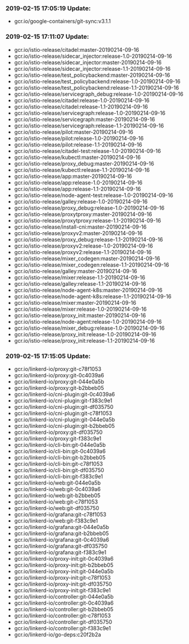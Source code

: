 ### 2019-02-15 17:05:19 Update:

- gcr.io/google-containers/git-sync:v3.1.1
### 2019-02-15 17:11:07 Update:

- gcr.io/istio-release/citadel:master-20190214-09-16
- gcr.io/istio-release/sidecar_injector:release-1.0-20190214-09-16
- gcr.io/istio-release/sidecar_injector:master-20190214-09-16
- gcr.io/istio-release/sidecar_injector:release-1.1-20190214-09-16
- gcr.io/istio-release/test_policybackend:master-20190214-09-16
- gcr.io/istio-release/test_policybackend:release-1.0-20190214-09-16
- gcr.io/istio-release/test_policybackend:release-1.1-20190214-09-16
- gcr.io/istio-release/servicegraph_debug:release-1.0-20190214-09-16
- gcr.io/istio-release/citadel:release-1.0-20190214-09-16
- gcr.io/istio-release/citadel:release-1.1-20190214-09-16
- gcr.io/istio-release/servicegraph:release-1.0-20190214-09-16
- gcr.io/istio-release/servicegraph:master-20190214-09-16
- gcr.io/istio-release/servicegraph:release-1.1-20190214-09-16
- gcr.io/istio-release/pilot:master-20190214-09-16
- gcr.io/istio-release/pilot:release-1.0-20190214-09-16
- gcr.io/istio-release/pilot:release-1.1-20190214-09-16
- gcr.io/istio-release/citadel-test:release-1.0-20190214-09-16
- gcr.io/istio-release/kubectl:master-20190214-09-16
- gcr.io/istio-release/proxy_debug:master-20190214-09-16
- gcr.io/istio-release/kubectl:release-1.1-20190214-09-16
- gcr.io/istio-release/app:master-20190214-09-16
- gcr.io/istio-release/app:release-1.0-20190214-09-16
- gcr.io/istio-release/app:release-1.1-20190214-09-16
- gcr.io/istio-release/node-agent-test:release-1.0-20190214-09-16
- gcr.io/istio-release/galley:release-1.0-20190214-09-16
- gcr.io/istio-release/proxy_debug:release-1.0-20190214-09-16
- gcr.io/istio-release/proxytproxy:master-20190214-09-16
- gcr.io/istio-release/proxytproxy:release-1.1-20190214-09-16
- gcr.io/istio-release/install-cni:master-20190214-09-16
- gcr.io/istio-release/proxyv2:master-20190214-09-16
- gcr.io/istio-release/proxy_debug:release-1.1-20190214-09-16
- gcr.io/istio-release/proxyv2:release-1.0-20190214-09-16
- gcr.io/istio-release/proxyv2:release-1.1-20190214-09-16
- gcr.io/istio-release/mixer_codegen:master-20190214-09-16
- gcr.io/istio-release/mixer_codegen:release-1.1-20190214-09-16
- gcr.io/istio-release/galley:master-20190214-09-16
- gcr.io/istio-release/mixer:release-1.1-20190214-09-16
- gcr.io/istio-release/galley:release-1.1-20190214-09-16
- gcr.io/istio-release/node-agent-k8s:master-20190214-09-16
- gcr.io/istio-release/node-agent-k8s:release-1.1-20190214-09-16
- gcr.io/istio-release/mixer:master-20190214-09-16
- gcr.io/istio-release/mixer:release-1.0-20190214-09-16
- gcr.io/istio-release/proxy_init:master-20190214-09-16
- gcr.io/istio-release/node-agent:release-1.0-20190214-09-16
- gcr.io/istio-release/mixer_debug:release-1.0-20190214-09-16
- gcr.io/istio-release/proxy_init:release-1.0-20190214-09-16
- gcr.io/istio-release/proxy_init:release-1.1-20190214-09-16
### 2019-02-15 17:15:05 Update:

- gcr.io/linkerd-io/proxy:git-c78f1053
- gcr.io/linkerd-io/proxy:git-0c4039a6
- gcr.io/linkerd-io/proxy:git-044e0a5b
- gcr.io/linkerd-io/proxy:git-b2bbeb05
- gcr.io/linkerd-io/cni-plugin:git-0c4039a6
- gcr.io/linkerd-io/cni-plugin:git-f383c9e1
- gcr.io/linkerd-io/cni-plugin:git-df035750
- gcr.io/linkerd-io/cni-plugin:git-c78f1053
- gcr.io/linkerd-io/cni-plugin:git-044e0a5b
- gcr.io/linkerd-io/cni-plugin:git-b2bbeb05
- gcr.io/linkerd-io/proxy:git-df035750
- gcr.io/linkerd-io/proxy:git-f383c9e1
- gcr.io/linkerd-io/cli-bin:git-044e0a5b
- gcr.io/linkerd-io/cli-bin:git-0c4039a6
- gcr.io/linkerd-io/cli-bin:git-b2bbeb05
- gcr.io/linkerd-io/cli-bin:git-c78f1053
- gcr.io/linkerd-io/cli-bin:git-df035750
- gcr.io/linkerd-io/cli-bin:git-f383c9e1
- gcr.io/linkerd-io/web:git-044e0a5b
- gcr.io/linkerd-io/web:git-0c4039a6
- gcr.io/linkerd-io/web:git-b2bbeb05
- gcr.io/linkerd-io/web:git-c78f1053
- gcr.io/linkerd-io/web:git-df035750
- gcr.io/linkerd-io/grafana:git-c78f1053
- gcr.io/linkerd-io/web:git-f383c9e1
- gcr.io/linkerd-io/grafana:git-044e0a5b
- gcr.io/linkerd-io/grafana:git-b2bbeb05
- gcr.io/linkerd-io/grafana:git-0c4039a6
- gcr.io/linkerd-io/grafana:git-df035750
- gcr.io/linkerd-io/grafana:git-f383c9e1
- gcr.io/linkerd-io/proxy-init:git-0c4039a6
- gcr.io/linkerd-io/proxy-init:git-b2bbeb05
- gcr.io/linkerd-io/proxy-init:git-044e0a5b
- gcr.io/linkerd-io/proxy-init:git-c78f1053
- gcr.io/linkerd-io/proxy-init:git-df035750
- gcr.io/linkerd-io/proxy-init:git-f383c9e1
- gcr.io/linkerd-io/controller:git-044e0a5b
- gcr.io/linkerd-io/controller:git-0c4039a6
- gcr.io/linkerd-io/controller:git-b2bbeb05
- gcr.io/linkerd-io/controller:git-c78f1053
- gcr.io/linkerd-io/controller:git-df035750
- gcr.io/linkerd-io/controller:git-f383c9e1
- gcr.io/linkerd-io/go-deps:c20f2b2a
